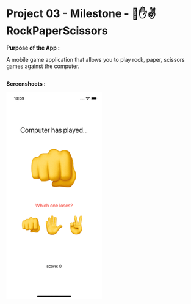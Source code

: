 # Project 03 - Milestone - 👊✋✌️ RockPaperScissors

**Purpose of the App :**

A mobile game application that allows you to play rock, paper, scissors games against the computer.

##

##

**Screenshoots :**

<img src="screenshot/screenshot1.gif" width="250"/>

